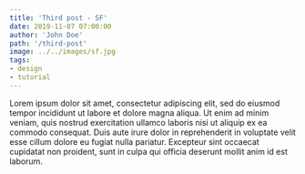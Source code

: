 ```yaml
---
title: 'Third post - SF'
date: 2019-11-07 07:00:00
author: 'John Doe'
path: '/third-post'
image: ../../images/sf.jpg
tags:
- design
- tutorial
---
```


Lorem ipsum dolor sit amet, consectetur adipiscing elit, sed do eiusmod tempor incididunt ut labore et dolore magna aliqua. Ut enim ad minim veniam, quis nostrud exercitation ullamco laboris nisi ut aliquip ex ea commodo consequat. Duis aute irure dolor in reprehenderit in voluptate velit esse cillum dolore eu fugiat nulla pariatur. Excepteur sint occaecat cupidatat non proident, sunt in culpa qui officia deserunt mollit anim id est laborum.
